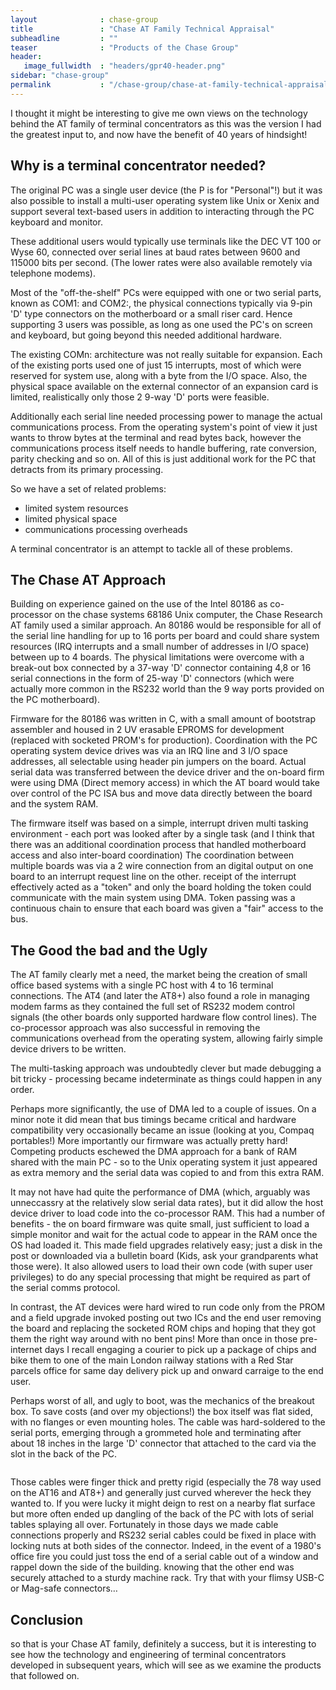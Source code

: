 ```yaml
---
layout              : chase-group
title               : "Chase AT Family Technical Appraisal"
subheadline         : ""
teaser              : "Products of the Chase Group"
header:
   image_fullwidth  : "headers/gpr40-header.png"
sidebar: "chase-group"
permalink           : "/chase-group/chase-at-family-technical-appraisal/"
---
```

<p>I thought it might be interesting to give me own views on the technology behind the AT family of terminal concentrators as this was the version I had the greatest input to, and now have the benefit of 40 years of hindsight!</p>

<h2>Why is a terminal concentrator needed?</h2>

<p>The original PC was a single user device (the P is for "Personal"!) but it was also possible to install a multi-user operating system like Unix or Xenix and support several text-based users in addition to interacting through the PC keyboard and monitor.</p>

<p>These additional users would typically use terminals like the DEC VT 100 or Wyse 60, connected over serial lines at baud rates between 9600 and 115000 bits per second. (The lower rates were also available remotely via telephone modems).</p>

<p>Most of the "off-the-shelf" PCs were equipped with one or two serial parts, known as COM1: and COM2:, the physical connections typically via 9-pin 'D' type connectors on the motherboard or a small riser card. Hence supporting 3 users was possible, as long as one used the PC's on screen and keyboard, but going beyond this needed additional hardware.</p>

<p>The existing COMn: architecture was not really suitable for expansion. Each of the existing ports used one of just 15 interrupts, most of which were reserved for system use, along with a byte from the I/O space. Also, the physical space available on the external connector of an expansion card is limited, realistically only those 2 9-way 'D' ports were feasible.</p>

<p>Additionally each serial line needed processing power to manage the actual communications process. From the operating system's point of view it just wants to throw bytes at the terminal and read bytes back, however the communications process itself needs to handle buffering, rate conversion, parity checking and so on. All of this is just additional work for the PC that detracts from its primary processing.</p>

<p>So we have a set of related problems:</p>

<!-- wp:list -->
<ul><li>limited system resources</li><li>limited physical space</li><li>communications processing overheads</li></ul>
<!-- /wp:list -->

<p>A terminal concentrator is an attempt to tackle all of these problems.</p>

<h2>The Chase AT Approach</h2>

<p>Building on experience gained on the use of the Intel 80186 as co-processor on the chase systems 68186 Unix computer, the Chase Research AT family used a similar approach. An 80186 would be responsible for all of the serial line handling for up to 16 ports per board and could share system resources (IRQ interrupts and a small number of addresses in I/O space) between up to 4 boards. The physical limitations were overcome with a break-out box connected by a 37-way 'D' connector containing 4,8 or 16 serial connections in the form of 25-way 'D' connectors (which were actually more common in the RS232 world than the 9 way ports provided on the PC motherboard).</p>

<p>Firmware for the 80186 was written in C, with a small amount of bootstrap assembler and housed in 2 UV erasable EPROMS for development (replaced with socketed PROM's for production). Coordination with the PC operating system device drives was via an IRQ line and 3 I/O space addresses, all selectable using header pin jumpers on the board. Actual serial data was transferred between the device driver and the on-board firm were using DMA (Direct memory access) in which the AT board would take over control of the PC ISA bus and move data directly between the board and the system RAM.</p>

<p>The firmware itself was based on a simple, interrupt driven multi tasking environment - each port was looked after by a single task (and I think that there was an additional coordination process that handled motherboard access and also inter-board coordination) The coordination between multiple boards was via a 2 wire connection from an digital output on one board to an interrupt request line on the other. receipt of the interrupt effectively acted as a "token" and only the board holding the token could communicate with the main system using DMA. Token passing was a continuous chain to ensure that each board was given a "fair" access to the bus.</p>

<h2>The Good the bad and the Ugly</h2>

<p>The AT family clearly met a need, the market being the creation of small office based systems with a single PC host with 4 to 16 terminal connections. The AT4 (and later the AT8+) also found a role in managing modem farms as they contained the full set of RS232 modem control signals (the other boards only supported hardware flow control lines). The co-processor approach was also successful in removing the communications overhead from the operating system, allowing fairly simple device drivers to be written.</p>

<p>The multi-tasking approach was undoubtedly clever but made debugging a bit tricky - processing became indeterminate as things could happen in any order.</p>

<p>Perhaps more significantly, the use of DMA led to a couple of issues. On a minor note it did mean that bus timings became critical and hardware compatibility very occasionally became an issue (looking at you, Compaq portables!) More importantly our firmware was actually pretty hard! Competing products eschewed the DMA approach for a bank of RAM shared with the main PC - so to the Unix operating system it just appeared as extra memory and the serial data was copied to and from this extra RAM.</p>

<p>It may not have had quite the performance of DMA (which, arguably was unneccassry at the relatively slow serial data rates), but it did allow the host device driver to load code into the co-processor RAM. This had a number of benefits - the on board firmware was quite small, just sufficient to load a simple monitor and wait for the actual code to appear in the RAM once the OS had loaded it. This made field upgrades relatively easy; just a disk in the post or downloaded via a bulletin board (Kids, ask your grandparents what those were). It also allowed users to load their own code (with super user privileges) to do any special processing that might be required as part of the serial comms protocol.</p>

<p>In contrast, the AT devices were hard wired to run code only from the PROM and a field upgrade invoked posting out two ICs and the end user removing the board and replacing the socketed ROM chips and hoping that they got them the right way around with no bent pins! More than once in those pre-internet days I recall engaging a courier to pick up a package of chips and bike them to one of the main London railway stations with a Red Star parcels office for same day delivery pick up and onward carraige to the end user.</p>

<p>Perhaps worst of all, and ugly to boot, was the mechanics of the breakout box. To save costs (and over my objections!) the box itself was flat sided, with no flanges or even mounting holes. The cable was hard-soldered to the serial ports, emerging through a grommeted hole and terminating after about 18 inches in the large 'D' connector that attached to the card via the slot in the back of the PC.</p>

<!-- wp:image {"id":1415,"sizeSlug":"large","linkDestination":"none"} -->
<figure class="size-large"><img src="/chase-group/at8-breakout-box-1024x768.jpg" alt="" /></figure>
<!-- /wp:image -->

<p>Those cables were finger thick and pretty rigid (especially the 78 way used on the AT16 and AT8+) and generally just curved wherever the heck they wanted to. If you were lucky it might deign to rest on a nearby flat surface but more often ended up dangling of the back of the PC with lots of serial tables splaying all over. Fortunately in those days we made cable connections properly and RS232 serial cables could be fixed in place with locking nuts at both sides of the connector. Indeed, in the event of a 1980's office fire you could just toss the end of a serial cable out of a window and rappel down the side of the building. knowing that the other end was securely attached to a sturdy machine rack. Try that with your flimsy USB-C or Mag-safe connectors…</p>

<h2>Conclusion</h2>

<p>so that is your Chase AT family, definitely a success, but it is interesting to see how the technology and engineering of terminal concentrators developed in subsequent years, which will see as we examine the products that followed on.</p>
<!-- /wp:paragraph -->